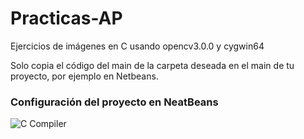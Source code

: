 # Practicas-AP

Ejercicios de imágenes en C usando opencv3.0.0 y cygwin64

Solo copia el código del main de la carpeta deseada en el main de tu proyecto, por ejemplo en Netbeans.


### Configuración del proyecto en NeatBeans
![C Compiler](https://res.cloudinary.com/drsfru9lj/image/upload/v1683993830/prop1_tapcyd.png)

